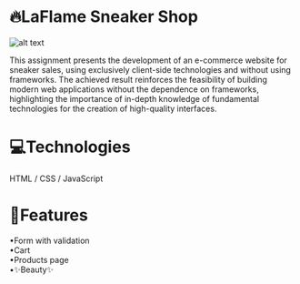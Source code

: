 # 🔥LaFlame Sneaker Shop

![alt text](https://i.ibb.co/gJLW6Wp/Sem-t-tulo.png)

This assignment presents the development of an e-commerce website for sneaker sales, using exclusively client-side technologies and without using frameworks. The achieved result reinforces the feasibility of building modern web applications without the dependence on frameworks, highlighting the importance of in-depth knowledge of fundamental technologies for the creation of high-quality interfaces.

# 💻Technologies
HTML / CSS / JavaScript

# 🎈Features
•Form with validation<br/>
•Cart<br/>
•Products page<br/>
•✨Beauty✨
